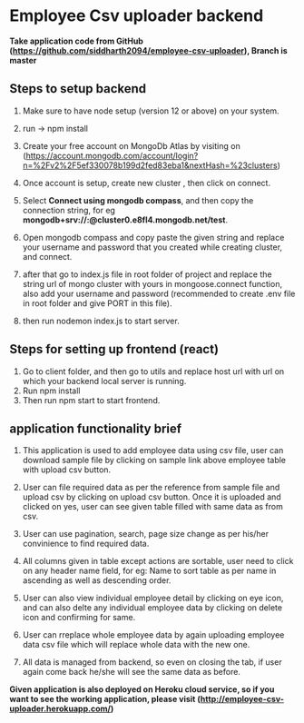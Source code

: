 # Employee Csv uploader backend

**Take application code from GitHub (https://github.com/siddharth2094/employee-csv-uploader), Branch is master**

## Steps to setup backend

1. Make sure to have node setup (version 12 or above) on your system.
2. run -> npm install
3. Create your free account on MongoDb Atlas by visiting on (https://account.mongodb.com/account/login?n=%2Fv2%2F5ef330078b199d2fed83eba1&nextHash=%23clusters)

4. Once account is setup, create new cluster , then click on connect.

5. Select **Connect using mongodb compass**, and then copy the connection string, for eg **mongodb+srv://<username>:<password>@cluster0.e8fl4.mongodb.net/test**.

6. Open mongodb compass and copy paste the given string and replace your username and password that you created while creating cluster, and connect.

7. after that go to index.js file in root folder of project and replace the string url of mongo cluster with yours in mongoose.connect function, also add your username and password (recommended to create .env file in root folder and give PORT in this file).

8. then run nodemon index.js to start server.

## Steps for setting up frontend (react)

1. Go to client folder, and then go to utils and replace host url with url on which your backend local server is running.
2. Run npm install
3. Then run npm start to start frontend.

## application functionality brief

1. This application is used to add employee data using csv file, user can download sample file by clicking on sample link above employee table with upload csv button.

2. User can file required data as per the reference from sample file and upload csv by clicking on upload csv button. Once it is uploaded and clicked on yes, user can see given table filled with same data as from csv.

3. User can use pagination, search, page size change as per his/her convinience to find required data.

4. All columns given in table except actions are sortable, user need to click on any header name field, for eg: Name to sort table as per name in ascending as well as descending order.

5. User can also view individual employee detail by clicking on eye icon, and can also delte any individual employee data by clicking on delete icon and confirming for same.

6. User can rreplace whole employee data by again uploading employee data csv file which will replace whole data with the new one.

7. All data is managed from backend, so even on closing the tab, if user again come back he/she will see the same data as before.

**Given application is also deployed on Heroku cloud service, so if you want to see the working application, please visit (http://employee-csv-uploader.herokuapp.com/)**
